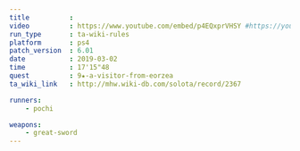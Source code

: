 ```yaml
---
title          :
video          : https://www.youtube.com/embed/p4EQxprVHSY #https://youtu.be/p4EQxprVHSY
run_type       : ta-wiki-rules
platform       : ps4
patch_version  : 6.01
date           : 2019-03-02
time           : 17'15"48
quest          : 9★-a-visitor-from-eorzea
ta_wiki_link   : http://mhw.wiki-db.com/solota/record/2367

runners:
    - pochi

weapons:
    - great-sword
---
```

